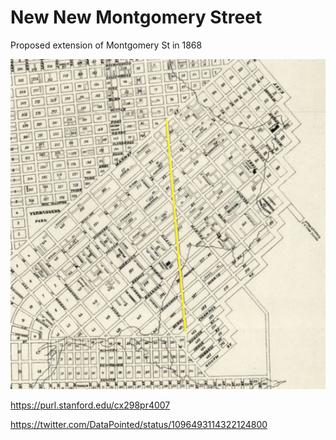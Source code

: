 # New New Montgomery Street

Proposed extension of Montgomery St in 1868

![via datapointed](DataPointed_2019-Feb-15.jpg)

https://purl.stanford.edu/cx298pr4007

https://twitter.com/DataPointed/status/1096493114322124800
